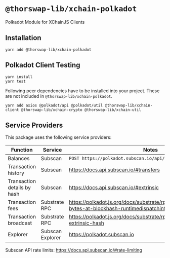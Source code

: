 # `@thorswap-lib/xchain-polkadot`

Polkadot Module for XChainJS Clients

## Installation

```
yarn add @thorswap-lib/xchain-polkadot
```

## Polkadot Client Testing

```
yarn install
yarn test
```

Following peer dependencies have to be installed into your project. These are not included in `@thorswap-lib/xchain-polkadot`.

```
yarn add axios @polkadot/api @polkadot/util @thorswap-lib/xchain-client @thorswap-lib/xchain-crypto @thorswap-lib/xchain-util
```

## Service Providers

This package uses the following service providers:

| Function                    | Service          | Notes                                                                                                 |
| --------------------------- | ---------------- | ----------------------------------------------------------------------------------------------------- |
| Balances                    | Subscan          | `POST https://polkadot.subscan.io/api/open/account`                                                   |
| Transaction history         | Subscan          | https://docs.api.subscan.io/#transfers                                                                |
| Transaction details by hash | Subscan          | https://docs.api.subscan.io/#extrinsic                                                                |
| Transaction fees            | Substrate RPC    | https://polkadot.js.org/docs/substrate/rpc/#queryinfoextrinsic-bytes-at-blockhash-runtimedispatchinfo |
| Transaction broadcast       | Substrate RPC    | https://polkadot.js.org/docs/substrate/rpc#submitextrinsicextrinsic-extrinsic-hash                    |
| Explorer                    | Subscan Explorer | https://polkadot.subscan.io                                                                           |

Subscan API rate limits: https://docs.api.subscan.io/#rate-limiting
